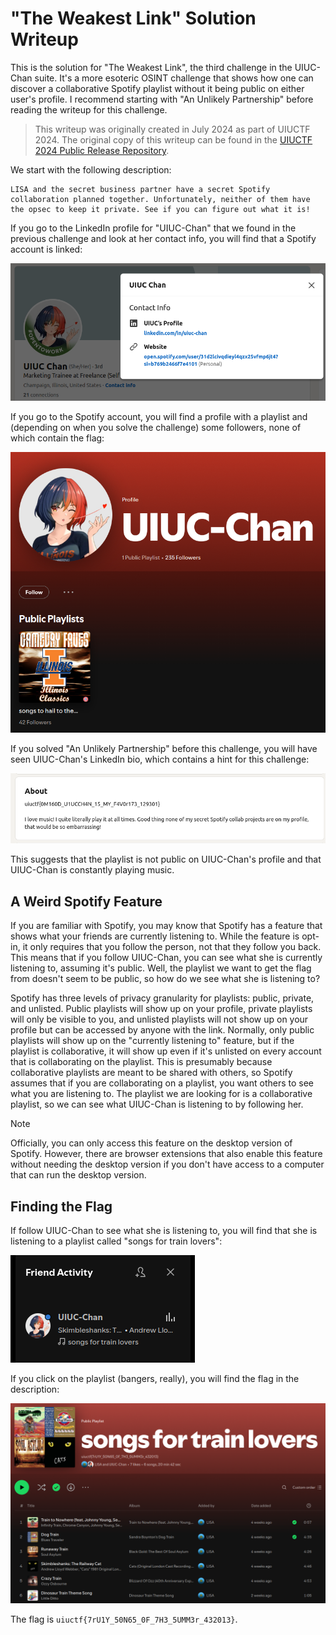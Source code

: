 # "The Weakest Link" Solution Writeup

This is the solution for "The Weakest Link", the third challenge in the UIUC-Chan suite. It's a more esoteric OSINT challenge that shows how one can discover a collaborative Spotify playlist without it being public on either user's profile. I recommend starting with "An Unlikely Partnership" before reading the writeup for this challenge.

> This writeup was originally created in July 2024 as part of UIUCTF 2024. The original copy of this writeup can be found in the [UIUCTF 2024 Public Release Repository](https://github.com/sigpwny/UIUCTF-2024-Public/blob/main/challenges/osint/the-weakest-link/challenge/SOLVE.MD).

We start with the following description:

```
LISA and the secret business partner have a secret Spotify collaboration planned together. Unfortunately, neither of them have the opsec to keep it private. See if you can figure out what it is!
```

If you go to the LinkedIn profile for "UIUC-Chan" that we found in the previous challenge and look at her contact info, you will find that a Spotify account is linked:

![UIUC-Chan's contact info, with a Spotify account linked](images/image3-1.png)

If you go to the Spotify account, you will find a profile with a playlist and (depending on when you solve the challenge) some followers, none of which contain the flag:

![UIUC-Chan's Spotify profile](images/image3-2.png)

If you solved "An Unlikely Partnership" before this challenge, you will have seen UIUC-Chan's LinkedIn bio, which contains a hint for this challenge:

!["I love music! I quite literally play it at all times. Good thing none of my secret Spotify collab projects are on my profile, that would be so embarrassing!"](images/image3-3.png)

This suggests that the playlist is not public on UIUC-Chan's profile and that UIUC-Chan is constantly playing music. 

## A Weird Spotify Feature

If you are familiar with Spotify, you may know that Spotify has a feature that shows what your friends are currently listening to. While the feature is opt-in, it only requires that you follow the person, not that they follow you back. This means that if you follow UIUC-Chan, you can see what she is currently listening to, assuming it's public. Well, the playlist we want to get the flag from doesn't seem to be public, so how do we see what she is listening to?

Spotify has three levels of privacy granularity for playlists: public, private, and unlisted. Public playlists will show up on your profile, private playlists will only be visible to you, and unlisted playlists will not show up on your profile but can be accessed by anyone with the link. Normally, only public playlists will show up on the "currently listening to" feature, but if the playlist is collaborative, it will show up even if it's unlisted on every account that is collaborating on the playlist. This is presumably because collaborative playlists are meant to be shared with others, so Spotify assumes that if you are collaborating on a playlist, you want others to see what you are listening to. The playlist we are looking for is a collaborative playlist, so we can see what UIUC-Chan is listening to by following her.

> [!NOTE] 
> Officially, you can only access this feature on the desktop version of Spotify. However, there are browser extensions that also enable this feature without needing the desktop version if you don't have access to a computer that can run the desktop version.

## Finding the Flag

If follow UIUC-Chan to see what she is listening to, you will find that she is listening to a playlist called "songs for train lovers":

![Friend activity, including a song playing from a playlist called "songs for train lovers"](images/image3-4.png)

If you click on the playlist (bangers, really), you will find the flag in the description:

![Playlist with the flag "uiuctf{7rU1Y_50N65_0F_7H3_5UMM3r_432013}"](images/image3-5.png)

The flag is `uiuctf{7rU1Y_50N65_0F_7H3_5UMM3r_432013}`.